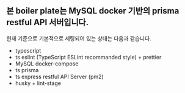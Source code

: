 ## 본 boiler plate는 MySQL docker 기반의 prisma restful API 서버입니다.

현재 기준으로 기본적으로 세팅되어 있는 상태는 다음과 같습니다.

- typescript
- ts eslint (TypeScript ESLint recommanded style) + prettier
- MySQL docker-compose
- ts prisma
- ts express restful API Server (pm2)
- husky + lint-stage
